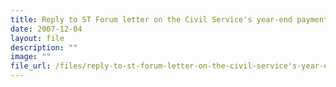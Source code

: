 ```yaml
---
title: Reply to ST Forum letter on the Civil Service's year‑end payment
date: 2007-12-04
layout: file
description: ""
image: ""
file_url: /files/reply-to-st-forum-letter-on-the-civil-service's-year-end-payment.pdf
---
```

